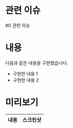 # 관련 이슈

#0 관련 이슈

# 내용

다음과 같은 내용을 구현했습니다.

* 구현한 내용 1
* 구현한 내용 2

# 미리보기

| 내용 | 스크린샷 |
| -- | ---- |
